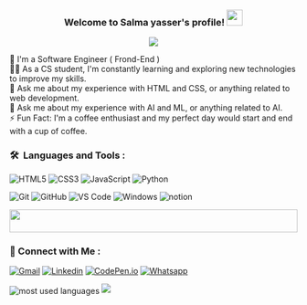 <h3 align="center">
  Welcome to Salma yasser's profile!
  <img src="https://media.giphy.com/media/hvRJCLFzcasrR4ia7z/giphy.gif" width="28">
</h3>

<!-- Typing SVG by DenverCoder1 - https://github.com/DenverCoder1/readme-typing-svg -->
<p align="center">
  <a href="https://github.com/DenverCoder1/readme-typing-svg"><img src="https://readme-typing-svg.herokuapp.com/?lines=Frontend%20developer;Always%20learning%20new%20things&font=Fira%20Code&center=true&width=440&height=45&color=f75c7e&vCenter=true&size=22"></a>
</p> 


🏢 I'm a Software Engineer ( Frond-End ) <br>
👨‍💻 As a CS student, I'm constantly learning and exploring new technologies to improve my skills. <br>
💬 Ask me about my experience with HTML and CSS, or anything related to web development. <br>
💬 Ask me about my experience with AI and ML, or anything related to AI. <br>
⚡ Fun Fact: I'm a coffee enthusiast and my perfect day would start and end with a cup of coffee. <br>


### 🛠 &nbsp;Languages and Tools :
![HTML5](https://img.shields.io/badge/-HTML5-%23E44D27?style=flat-square&logo=html5&logoColor=ffffff)
![CSS3](https://img.shields.io/badge/-CSS3-%231572B6?style=flat-square&logo=css3)
![JavaScript](https://img.shields.io/badge/-JavaScript-black?style=flat-square&logo=javascript)
![Python](https://img.shields.io/badge/-Python%20-05122A?style=flat&logo=python)&nbsp;

![Git](https://img.shields.io/badge/-Git-%23F05032?style=flat-square&logo=git&logoColor=%23ffffff)
![GitHub](https://img.shields.io/badge/-GitHub-181717?style=flat-square&logo=github)
![VS Code](http://img.shields.io/badge/-VS%20Code-007ACC?style=flat-square&logo=visual-studio-code&logoColor=ffffff)
![Windows](http://img.shields.io/badge/-Windows-0078D6?style=flat-square&logo=windows&logoColor=ffffff)
![notion](https://img.shields.io/badge/-notion-fff?style=flat-square&logo=notion&logoColor=000)


<img src="https://github.com/Govindv7555/Govindv7555/blob/main/49e76e0596857673c5c80c85b84394c1.gif" width=100% height=40px>

 ### 🔗 Connect with Me :
[![Gmail](https://img.shields.io/badge/Gmail-D14836?style=for-the-badge&logo=gmail&logoColor=white&link=mailto:salmayasser981982@gmail.com)](mailto:salmayasser981982@gmail.com)
[![Linkedin](https://img.shields.io/badge/LinkedIn-0077B5?style=for-the-badge&logo=linkedin&logoColor=white
)](https://www.linkedin.com/in/salma-yasser-540b7a27a?utm_source=share&utm_campaign=share_via&utm_content=profile&utm_medium=ios_app)
[![CodePen.io](https://img.shields.io/badge/Codepen-000000?style=for-the-badge&logo=codepen&logoColor=white)]([https://codepen.io/amrsayed74](https://codepen.io/khaledradwan96))
[![Whatsapp](https://img.shields.io/badge/-Whatsapp-075e54?style=for-the-badge&logo=Whatsapp&logoColor=white)](https://api.whatsapp.com/send?phone=201145574637)


<img align="center" src="https://github-readme-stats.vercel.app/api/top-langs?username=khaledradwan96&show_icons=true&locale=en&layout=compact&theme=radical" alt="most used languages" />

<a href="https://komarev.com/ghpvc/?username=khaledradwan96&style=for-the-badge">
    <img src="https://komarev.com/ghpvc/?username=khaledradwan96&style=for-the-badge">
</a>
